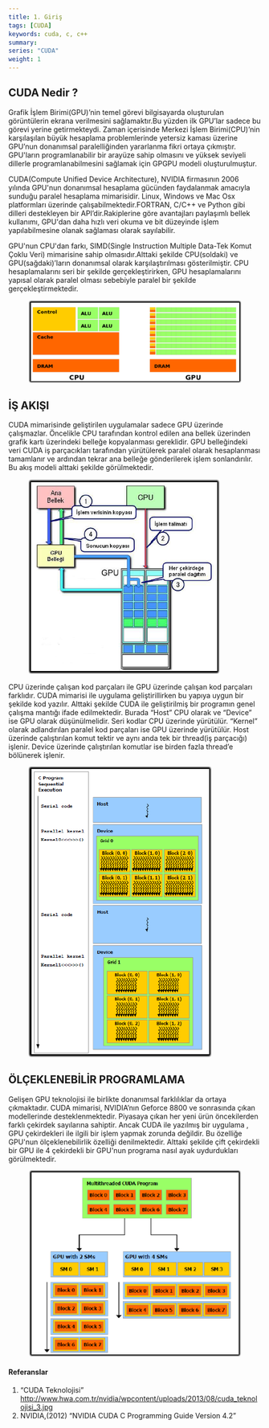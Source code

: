 ```yaml
---
title: 1. Giriş
tags: [CUDA]
keywords: cuda, c, c++
summary:
series: "CUDA"
weight: 1
---
```

## CUDA Nedir ?
Grafik İşlem Birimi(GPU)’nin temel görevi bilgisayarda oluşturulan görüntülerin ekrana verilmesini sağlamaktır.Bu yüzden ilk GPU’lar sadece bu görevi yerine getirmekteydi. Zaman içerisinde Merkezi İşlem Birimi(CPU)’nin karşılaşılan büyük hesaplama problemlerinde yetersiz kaması üzerine GPU’nun donanımsal paralelliğinden yararlanma fikri ortaya çıkmıştır. GPU'ların programlanabilir bir arayüze sahip olmasını ve yüksek seviyeli dillerle programlanabilmesini sağlamak için GPGPU modeli oluşturulmuştur.

CUDA(Compute Unified Device Architecture), NVIDIA firmasının 2006 yılında GPU'nun donanımsal hesaplama gücünden faydalanmak amacıyla sunduğu paralel hesaplama mimarisidir. Linux, Windows ve Mac Osx platformları üzerinde çalışabilmektedir.FORTRAN, C/C++ ve Python gibi dilleri destekleyen bir API’dir.Rakiplerine göre avantajları paylaşımlı bellek kullanımı, GPU'dan daha hızlı veri okuma ve bit düzeyinde işlem yapılabilmesine olanak sağlaması olarak sayılabilir.

GPU'nun CPU'dan farkı, SIMD(Single Instruction Multiple Data-Tek Komut Çoklu Veri) mimarisine sahip olmasıdır.Alttaki şekilde CPU(soldaki) ve GPU(sağdaki)’ların donanımsal olarak karşılaştırılması gösterilmiştir. CPU hesaplamalarını seri bir şekilde gerçekleştirirken, GPU hesaplamalarını yapısal olarak paralel olması sebebiyle paralel bir şekilde gerçekleştirmektedir.
<figure>
    <a href="/assets/images/avatar.jpg"><img src="/assets/images/cpuVSgpu.png"></a>
</figure>

## İŞ AKIŞI
CUDA mimarisinde geliştirilen uygulamalar sadece GPU üzerinde çalışmazlar. Öncelikle CPU tarafından kontrol edilen ana bellek üzerinden grafik kartı üzerindeki belleğe kopyalanması gereklidir. GPU belleğindeki veri CUDA iş parçacıkları tarafından yürütülerek paralel olarak hesaplanması tamamlanır ve ardından tekrar ana belleğe gönderilerek işlem sonlandırılır. Bu akış modeli alttaki şekilde görülmektedir.
<figure>
    <a href="/assets/images/avatar.jpg"><img src="/assets/images/cuda1.png"></a>
</figure>

CPU üzerinde çalışan kod parçaları ile GPU üzerinde çalışan kod parçaları farklıdır. CUDA mimarisi ile uygulama geliştirillirken bu yapıya uygun bir şekilde kod yazılır. Alttaki şekilde CUDA ile geliştirilmiş bir programın genel çalışma mantığı ifade edilmektedir. Burada “Host” CPU olarak ve “Device” ise GPU olarak düşünülmelidir. Seri kodlar CPU üzerinde yürütülür. “Kernel” olarak adlandırılan paralel kod parçaları ise GPU üzerinde yürütülür. Host üzerinde çalıştırılan komut tektir ve aynı anda tek bir thread(iş parçacığı) işlenir. Device üzerinde çalıştırılan komutlar ise birden fazla thread’e bölünerek işlenir.

<figure>
    <a href="/assets/images/avatar.jpg"><img src="/assets/images/cuda2.png"></a>
</figure>

## ÖLÇEKLENEBİLİR PROGRAMLAMA
Gelişen GPU teknolojisi ile birlikte donanımsal farklılıklar da ortaya çıkmaktadır. CUDA mimarisi, NVIDIA’nın Geforce 8800 ve sonrasında çıkan modellerinde desteklenmektedir. Piyasaya çıkan her yeni ürün öncekilerden farklı çekirdek sayılarına sahiptir. Ancak CUDA ile yazılmış bir uygulama , GPU çekirdekleri ile ilgili bir işlem yapmak zorunda değildir. Bu özelliğe GPU'nun ölçeklenebilirlik özelliği denilmektedir. Alttaki şekilde çift çekirdekli bir GPU ile 4 çekirdekli bir GPU'nun programa nasıl ayak uydurdukları görülmektedir.

<figure>
    <a href="/assets/images/avatar.jpg"><img src="/assets/images/cuda3.png"></a>
</figure>

#### Referanslar

1. “CUDA Teknolojisi” http://www.hwa.com.tr/nvidia/wpcontent/uploads/2013/08/cuda_teknolojisi_3.jpg 
2. NVIDIA,(2012) “NVIDIA CUDA C Programming Guide Version 4.2”


